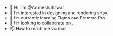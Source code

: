 - 👋 Hi, I’m @AnimeshJhawar
- 👀 I’m interested in designing and rendering srtsy.
- 🌱 I’m currently learning Figma and Premere Pro
- 💞️ I’m looking to collaborate on ...
- 📫 How to reach me via mail

<!---
AnimeshJhawar/AnimeshJhawar is a ✨ special ✨ repository because its `README.md` (this file) appears on your GitHub profile.
You can click the Preview link to take a look at your changes.
--->
